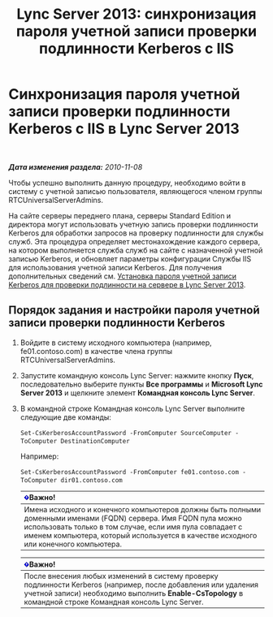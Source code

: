 ﻿---
title: 'Lync Server 2013: синхронизация пароля учетной записи проверки подлинности Kerberos с IIS'
TOCTitle: Синхронизация пароля учетной записи проверки подлинности Kerberos с IIS
ms:assetid: 05925a66-2684-4c1b-adfa-69bd0da1bf38
ms:mtpsurl: https://technet.microsoft.com/ru-ru/library/Gg398107(v=OCS.15)
ms:contentKeyID: 49308817
ms.date: 05/19/2016
mtps_version: v=OCS.15
ms.translationtype: HT
---

# Синхронизация пароля учетной записи проверки подлинности Kerberos с IIS в Lync Server 2013

 

_**Дата изменения раздела:** 2010-11-08_

Чтобы успешно выполнить данную процедуру, необходимо войти в систему с учетной записью пользователя, являющегося членом группы RTCUniversalServerAdmins.

На сайте серверы переднего плана, серверы Standard Edition и директора могут использовать учетную запись проверки подлинности Kerberos для обработки запросов на проверку подлинности для службы служб. Эта процедура определяет местонахождение каждого сервера, на котором выполняется служба служб на сайте с назначенной учетной записью Kerberos, и обновляет параметры конфигурации Службы IIS для использования учетной записи Kerberos. Для получения дополнительных сведений см. [Установка пароля учетной записи Kerberos для проверки подлинности на сервере в Lync Server 2013](lync-server-2013-set-a-kerberos-authentication-account-password-on-a-server.md).

## Порядок задания и настройки пароля учетной записи проверки подлинности Kerberos

1.  Войдите в систему исходного компьютера (например, fe01.contoso.com) в качестве члена группы RTCUniversalServerAdmins.

2.  Запустите командную консоль Lync Server: нажмите кнопку **Пуск**, последовательно выберите пункты **Все программы** и **Microsoft Lync Server 2013** и щелкните элемент **Командная консоль Lync Server**.

3.  В командной строке Командная консоль Lync Server выполните следующие две команды:
    
        Set-CsKerberosAccountPassword -FromComputer SourceComputer -ToComputer DestinationComputer
    
    Например:
    
        Set-CsKerberosAccountPassword -FromComputer fe01.contoso.com -ToComputer dir01.contoso.com
    
    <table>
    <thead>
    <tr class="header">
    <th><img src="images/JJ618369.important(OCS.15).gif" title="important" alt="important" />Важно!</th>
    </tr>
    </thead>
    <tbody>
    <tr class="odd">
    <td>Имена исходного и конечного компьютеров должны быть полными доменными именами (FQDN) сервера. Имя FQDN пула можно использовать только в том случае, если имя пула совпадает с именем компьютера, который используется в качестве исходного или конечного компьютера.</td>
    </tr>
    </tbody>
    </table>
    
    <table>
    <thead>
    <tr class="header">
    <th><img src="images/JJ618369.important(OCS.15).gif" title="important" alt="important" />Важно!</th>
    </tr>
    </thead>
    <tbody>
    <tr class="odd">
    <td>После внесения любых изменений в систему проверку подлинности Kerberos (например, после добавления или удаления учетной записи) необходимо выполнить <strong>Enable-CsTopology</strong> в командной строке Командная консоль Lync Server.</td>
    </tr>
    </tbody>
    </table>

